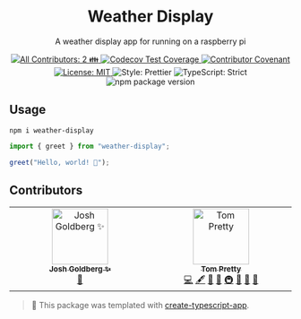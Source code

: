 <h1 align="center">Weather Display</h1>

<p align="center">A weather display app for running on a raspberry pi</p>

<p align="center">
	<a href="#contributors" target="_blank">
<!-- prettier-ignore-start -->
<!-- ALL-CONTRIBUTORS-BADGE:START - Do not remove or modify this section -->
<img alt="All Contributors: 2 👪" src="https://img.shields.io/badge/all_contributors-2_👪-21bb42.svg" />
<!-- ALL-CONTRIBUTORS-BADGE:END -->
<!-- prettier-ignore-end -->
</a>
	<a href="https://codecov.io/gh/tompretty/weather-display" target="_blank">
		<img alt="Codecov Test Coverage" src="https://codecov.io/gh/tompretty/weather-display/branch/main/graph/badge.svg"/>
	</a>
	<a href="https://github.com/tompretty/weather-display/blob/main/.github/CODE_OF_CONDUCT.md" target="_blank">
		<img alt="Contributor Covenant" src="https://img.shields.io/badge/code_of_conduct-enforced-21bb42" />
	</a>
	<a href="https://github.com/tompretty/weather-display/blob/main/LICENSE.md" target="_blank">
		<img alt="License: MIT" src="https://img.shields.io/github/license/tompretty/weather-display?color=21bb42">
	</a>
	<img alt="Style: Prettier" src="https://img.shields.io/badge/style-prettier-21bb42.svg" />
	<img alt="TypeScript: Strict" src="https://img.shields.io/badge/typescript-strict-21bb42.svg" />
	<img alt="npm package version" src="https://img.shields.io/npm/v/create-typescript-app?color=21bb42" />
</p>

## Usage

```shell
npm i weather-display
```

```ts
import { greet } from "weather-display";

greet("Hello, world! 💖");
```

## Contributors

<!-- spellchecker: disable -->
<!-- ALL-CONTRIBUTORS-LIST:START - Do not remove or modify this section -->
<!-- prettier-ignore-start -->
<!-- markdownlint-disable -->
<table>
  <tbody>
    <tr>
      <td align="center" valign="top" width="14.28%"><a href="http://www.joshuakgoldberg.com/"><img src="https://avatars.githubusercontent.com/u/3335181?v=4?s=100" width="100px;" alt="Josh Goldberg ✨"/><br /><sub><b>Josh Goldberg ✨</b></sub></a><br /><a href="#tool-JoshuaKGoldberg" title="Tools">🔧</a></td>
      <td align="center" valign="top" width="14.28%"><a href="https://github.com/tompretty"><img src="https://avatars.githubusercontent.com/u/17720442?v=4?s=100" width="100px;" alt="Tom Pretty"/><br /><sub><b>Tom Pretty</b></sub></a><br /><a href="https://github.com/tompretty/weather-display/commits?author=tompretty" title="Code">💻</a> <a href="#content-tompretty" title="Content">🖋</a> <a href="https://github.com/tompretty/weather-display/commits?author=tompretty" title="Documentation">📖</a> <a href="#ideas-tompretty" title="Ideas, Planning, & Feedback">🤔</a> <a href="#infra-tompretty" title="Infrastructure (Hosting, Build-Tools, etc)">🚇</a> <a href="#maintenance-tompretty" title="Maintenance">🚧</a> <a href="#projectManagement-tompretty" title="Project Management">📆</a> <a href="#tool-tompretty" title="Tools">🔧</a></td>
    </tr>
  </tbody>
</table>

<!-- markdownlint-restore -->
<!-- prettier-ignore-end -->

<!-- ALL-CONTRIBUTORS-LIST:END -->
<!-- spellchecker: enable -->

<!-- You can remove this notice if you don't want it 🙂 no worries! -->

> 💙 This package was templated with [create-typescript-app](https://github.com/JoshuaKGoldberg/create-typescript-app).
